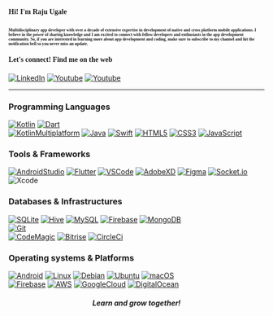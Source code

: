<h4><span style="font-family:Nunito; font-size:1em;">Hi! I'm Raju Ugale</h4></span>

<h3 align="centre">
<span style="font-family:Nunito; font-size:0.5em;">Multidisciplinary app developer with over a decade of extensive expertise in development of native and cross platform mobile applications. I believe in the power of sharing knowledge and I am excited to connect with fellow developers and enthusiasts in the app development community. So, if you are interested in learning more about app development and coding, make sure to subscribe to my channel and hit the notification bell so you never miss an update.
</span>
  
</h4>

<h4 align="left" ><span style="font-family:Nunito; font-size:1em;">Let's connect! Find me on the web</span></h3>

<a href="https://www.linkedin.com/in/raju10" target="_blank"><img src="https://img.shields.io/badge/LinkedIn-0077B5?style=for-the-badge&logo=linkedin&logoColor=white" alt="LinkedIn"></a> 
<a href="https://www.youtube.com/@devxraju?sub_confirmation=1" target="_blank"><img src="https://img.shields.io/badge/Youtube-FF0000?style=for-the-badge&logo=youtube&logoColor=white" alt="Youtube"></a>
<a href="https://www.youtube.com/@devxraju?sub_confirmation=1" target="_blank"><img src="https://img.shields.io/youtube/channel/subscribers/UC_RvrCPBAz1iMbcGqK70nRA?style=for-the-badge&logo=youtube&logoColor=white" alt="Youtube"></a>
</br>


---  
<h3>Programming Languages</h3>

[![Kotlin](https://img.shields.io/badge/Kotlin-000?&logo=Kotlin)](https://kotlinlang.org)
[![Dart](https://img.shields.io/badge/Dart-000?&logo=Dart)](https://dart.dev)  
[![KotlinMultiplatform](https://img.shields.io/badge/Kotlin%20Multiplatform-000?&logo=Kotlin)](https://kotlinlang.org/docs/multiplatform.html)
[![Java](https://img.shields.io/badge/Java-333?&logo=Java)](https://www.java.com)
[![Swift](https://img.shields.io/badge/Swift-000?&logo=Swift)](https://developer.apple.com/swift)
[![HTML5](https://img.shields.io/badge/HTML5-000?&logo=html5)](https://developer.mozilla.org/en-US/docs/Glossary/HTML5)
[![CSS3](https://img.shields.io/badge/CSS3-000?&logo=css3)](https://developer.mozilla.org/en-US/docs/Web/CSS)
[![JavaScript](https://img.shields.io/badge/JavaScript-000?&logo=JavaScript)](https://developer.mozilla.org/en-US/docs/Web/JavaScript)  

<h3>Tools & Frameworks</h3>

[![AndroidStudio](https://img.shields.io/badge/AndroidStudio-000?&logo=AndroidStudio)](https://developer.android.com/studio)
[![Flutter](https://img.shields.io/badge/Flutter-000?&logo=Flutter)](https://flutter.dev)
[![VSCode](https://img.shields.io/badge/VisualStudioCode-333?&logo=VisualStudioCode)](https://code.visualstudio.com)
[![AdobeXD](https://img.shields.io/badge/AdobeXD-000?&logo=AdobeXD)](https://www.adobe.com/products/xd.html)
[![Figma](https://img.shields.io/badge/Figma-000?&logo=Figma)](https://www.figma.com)
[![Socket.io](https://img.shields.io/badge/Socket.io-000?&logo=Socket.io)](https://socket.io)  
![Xcode](https://img.shields.io/badge/Xcode-000?&logo=xcode)

<h3>Databases & Infrastructures</h3>

[![SQLite](https://img.shields.io/badge/SQLite-000?&logo=SQLite)](https://www.sqlite.org/index.html)
[![Hive](https://img.shields.io/badge/Hive-000?&logo=Hive)](https://docs.hivedb.dev/#/)
[![MySQL](https://img.shields.io/badge/MySQL-000?&logo=MySQL)](https://www.mysql.com)
[![Firebase](https://img.shields.io/badge/Firebase-000?&logo=Firebase&logoColor=yellow)](https://firebase.google.com)
[![MongoDB](https://img.shields.io/badge/MongoDB-000?&logo=MongoDB)](https://www.mongodb.com)   
[![Git](https://img.shields.io/badge/Git-000?&logo=Git)](https://git-scm.com)  
[![CodeMagic](https://img.shields.io/badge/CodeMagic-000?&logo=CodeMagic)](https://codemagic.io/start/)
[![Bitrise](https://img.shields.io/badge/Bitrise-000?&logo=Bitrise)](https://www.bitrise.io)
[![CircleCi](https://img.shields.io/badge/CircleCi-000?&logo=CircleCi)](https://circleci.com)

<h3>Operating systems & Platforms</h3>

[![Android](https://img.shields.io/badge/Android-000?&logo=Android)](https://www.android.com)
[![Linux](https://img.shields.io/badge/Linux-000?&logo=Linux)](https://www.linux.org)
[![Debian](https://img.shields.io/badge/Debian-000?&logo=Debian)](https://www.debian.org)
[![Ubuntu](https://img.shields.io/badge/Ubuntu-000?&logo=Ubuntu)](https://ubuntu.com)
[![macOS](https://img.shields.io/badge/macOS-000?&logo=macOS)](https://www.apple.com/in/macos)  
[![Firebase](https://img.shields.io/badge/Firebase-000?&logo=Firebase)](https://firebase.google.com)
[![AWS](https://img.shields.io/badge/AWS-000?&logo=amazon)](https://aws.amazon.com)
[![GoogleCloud](https://img.shields.io/badge/GoogleCloud-000?&logo=GoogleCloud)](https://cloud.google.com)
[![DigitalOcean](https://img.shields.io/badge/DigitalOcean-000?&logo=DigitalOcean)](https://www.digitalocean.com)  

<h4 align="center"><i>Learn and grow together!</i></h4>

